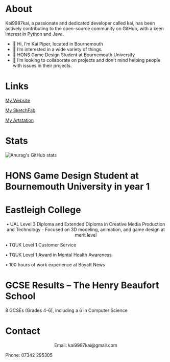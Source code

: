 
# About
Kai9987kai, a passionate and dedicated developer called kai, has been actively contributing to the open-source community on GitHub, with a keen interest in Python and Java.
- 👋 Hi, I’m Kai Piper, located in Bournemouth
- 👀 I’m interested in a wide variety of things.
- 🌱 HONS Game Design Student at Bournemouth University 
- 💞️ I’m looking to collaborate on projects and don't mind helping people with issues in their projects.

<!---
kai9987kai/kai9987kai is a ✨ special ✨ repository because its `README.md` (this file) appears on your GitHub profile.
You can click the Preview link to take a look at your changes.
--->

# Links
[My Website](https://kai9987kai.pw/)


[My SketchFab](https://sketchfab.com/kai9987kai)



[My Artstation](https://www.artstation.com/kai9987kai)



# Stats
![Anurag's GitHub stats](https://github-readme-stats.vercel.app/api?username=kai9987kai&show=reviews,discussions_started,discussions_answered,prs_merged,prs_merged_percentage)


# HONS Game Design Student at Bournemouth University in year 1

# Eastleigh College
<p align="center">
•	UAL Level 3 Diploma and Extended Diploma in Creative Media Production and Technology - Focused on 3D modeling, animation, and game design at merit level


•	TQUK Level 1 Customer Service


•	TQUK Level 1 Award in Mental Health Awareness


•	100 hours of work experience at Boyatt News 


# GCSE Results – The Henry Beaufort School


8 GCSEs (Grades 4-6), including a 6 in Computer Science
</p>


# Contact
<p align="center">
Email: kai9987kai@gmail.com
  
Phone: 07342 295305
</p>



















